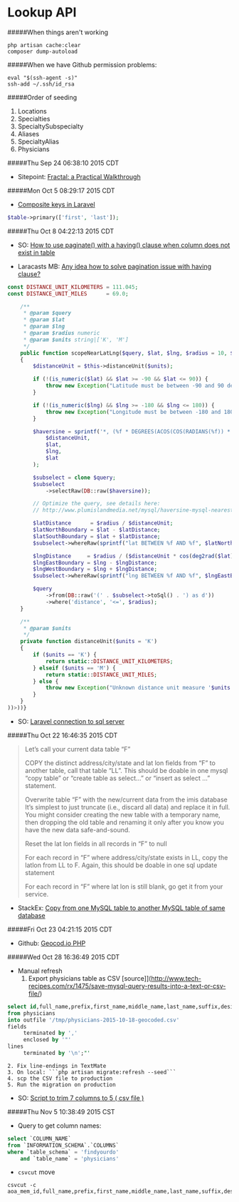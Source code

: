 # Lookup API
#####When things aren't working
```
php artisan cache:clear 
composer dump-autoload
```

#####When we have Github permission problems:
```
eval "$(ssh-agent -s)"
ssh-add ~/.ssh/id_rsa 
```

#####Order of seeding
1. Locations
2. Specialties
3. SpecialtySubspecialty
4. Aliases
5. SpecialtyAlias
6. Physicians

#####Thu Sep 24 06:38:10 2015 CDT
* Sitepoint: [Fractal: a Practical Walkthrough](http://www.sitepoint.com/fractal-practical-walkthrough/)

#####Mon Oct  5 08:29:17 2015 CDT
* [Composite keys in Laravel](http://laravel.com/docs/5.0/schema#adding-indexes)

```php
$table->primary(['first', 'last']);
```

#####Thu Oct  8 04:22:13 2015 CDT
* SO: [How to use paginate() with a having() clause when column does not exist in table](http://stackoverflow.com/questions/19349397/how-to-use-paginate-with-a-having-clause-when-column-does-not-exist-in-table/20945960#20945960)

* Laracasts MB: [Any idea how to solve pagination issue with having clause?](https://laracasts.com/discuss/channels/general-discussion/any-idea-how-to-solve-pagination-issue-with-having-clause?page=0)
```php
const DISTANCE_UNIT_KILOMETERS = 111.045;
const DISTANCE_UNIT_MILES      = 69.0;

    /**
     * @param $query
     * @param $lat
     * @param $lng
     * @param $radius numeric
     * @param $units string|['K', 'M']
     */
    public function scopeNearLatLng($query, $lat, $lng, $radius = 10, $units = 'K')
    {
        $distanceUnit = $this->distanceUnit($units);

        if (!(is_numeric($lat) && $lat >= -90 && $lat <= 90)) {
            throw new Exception("Latitude must be between -90 and 90 degrees.");
        }

        if (!(is_numeric($lng) && $lng >= -180 && $lng <= 180)) {
            throw new Exception("Longitude must be between -180 and 180 degrees.");
        }

        $haversine = sprintf('*, (%f * DEGREES(ACOS(COS(RADIANS(%f)) * COS(RADIANS(lat)) * COS(RADIANS(%f - lng)) + SIN(RADIANS(%f)) * SIN(RADIANS(lat))))) AS distance',
            $distanceUnit,
            $lat,
            $lng,
            $lat
        );

        $subselect = clone $query;
        $subselect
            ->selectRaw(DB::raw($haversine));

        // Optimize the query, see details here:
        // http://www.plumislandmedia.net/mysql/haversine-mysql-nearest-loc/

        $latDistance      = $radius / $distanceUnit;
        $latNorthBoundary = $lat - $latDistance;
        $latSouthBoundary = $lat + $latDistance;
        $subselect->whereRaw(sprintf("lat BETWEEN %f AND %f", $latNorthBoundary, $latSouthBoundary));

        $lngDistance     = $radius / ($distanceUnit * cos(deg2rad($lat)));
        $lngEastBoundary = $lng - $lngDistance;
        $lngWestBoundary = $lng + $lngDistance;
        $subselect->whereRaw(sprintf("lng BETWEEN %f AND %f", $lngEastBoundary, $lngWestBoundary));

        $query
            ->from(DB::raw('(' . $subselect->toSql() . ') as d'))
            ->where('distance', '<=', $radius);
    }

    /**
     * @param $units
     */
    private function distanceUnit($units = 'K')
    {
        if ($units == 'K') {
            return static::DISTANCE_UNIT_KILOMETERS;
        } elseif ($units == 'M') {
            return static::DISTANCE_UNIT_MILES;
        } else {
            throw new Exception("Unknown distance unit measure '$units'.");
        }
    }
))>))}
```

* SO: [Laravel connection to sql server](http://stackoverflow.com/questions/23008924/laravel-connection-to-sql-server)

#####Thu Oct 22 16:46:35 2015 CDT
>Let’s call your current data table “F”
> 
>COPY the distinct address/city/state and lat lon fields from “F” to another table, call that table “LL”.
>    This should be doable in one mysql “copy table” or “create table as select…” or “insert as select …” statement.
> 
>Overwrite table “F” with the new/current data from the imis database
>    It’s simplest to just truncate (i.e., discard all data) and replace it in full.
>    You might consider creating the new table with a temporary name, then dropping the old table and renaming it only after you know you have the new data safe-and-sound.
> 
>Reset the lat lon fields in all records in “F” to null
> 
>For each record in “F” where address/city/state exists in LL, copy the latlon from LL to F.
>    Again, this should be doable in one sql update statement
> 
>For each record in “F” where lat lon is still blank, go get it from your service.
 
* StackEx: [Copy from one MySQL table to another MySQL table of same database](http://dba.stackexchange.com/questions/72042/copy-from-one-mysql-table-to-another-mysql-table-of-same-database)

#####Fri Oct 23 04:21:15 2015 CDT
* Github: [Geocod.io PHP](https://github.com/davidstanley01/geocodio-php)

#####Wed Oct 28 16:36:49 2015 CDT
* Manual refresh
    1. Export physicians table as CSV [source]](http://www.tech-recipes.com/rx/1475/save-mysql-query-results-into-a-text-or-csv-file/)
```sql
select id,full_name,prefix,first_name,middle_name,last_name,suffix,designation,SortColumn,MemberStatus,City,State_Province,Zip,Country,COLLEGE_CODE,YearOfGraduation,fellows,PrimaryPracticeFocusCode,PrimaryPracticeFocusArea,SecondaryPracticeFocusCode,SecondaryPracticeFocusArea,website,AOABoardCertified,address_1,address_2,Phone,Email,ABMS,Gender,CERT1,CERT2,CERT3,CERT4,CERT5,lat,lon,geo_confidence,geo_city,geo_state,geo_matches
from physicians  
into outfile '/tmp/physicians-2015-10-18-geocoded.csv' 
fields
     terminated by ','
     enclosed by '"'
lines
     terminated by '\n';"'
```
    2. Fix line-endings in TextMate
    3. On local: ```php artisan migrate:refresh --seed```
    4. scp the CSV file to production
    5. Run the migration on production

* SO: [Script to trim 7 columns to 5 ( csv file )](http://stackoverflow.com/questions/9814272/script-to-trim-7-columns-to-5-csv-file)

#####Thu Nov  5 10:38:49 2015 CST
* Query to get column names:
```sql
select `COLUMN_NAME`
from `INFORMATION_SCHEMA`.`COLUMNS`
where `table_schema` = 'findyourdo'
    and `table_name` = 'physicians'
```

* ```csvcut``` move
```
csvcut -c aoa_mem_id,full_name,prefix,first_name,middle_name,last_name,suffix,designation,SortColumn,MemberStatus,City,State_Province,Zip,Country,COLLEGE_CODE,YearOfGraduation,fellows,PrimaryPracticeFocusCode,PrimaryPracticeFocusArea,SecondaryPracticeFocusCode,SecondaryPracticeFocusArea,website,AOABoardCertified,address_1,address_2,Phone,Email,ABMS,Gender,CERT1,CERT2,CERT3,CERT4,CERT5,lat,lon,geo_confidence,geo_city,geo_state,geo_matches 
```

